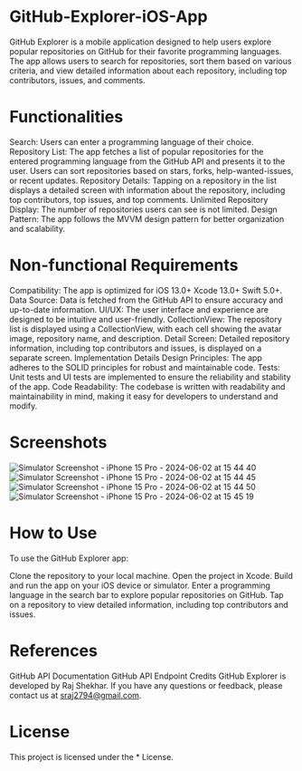 # GitHub-Explorer-iOS-App
GitHub Explorer is a mobile application designed to help users explore popular repositories on GitHub for their favorite programming languages. The app allows users to search for repositories, sort them based on various criteria, and view detailed information about each repository, including top contributors, issues, and comments.

# Functionalities
Search: Users can enter a programming language of their choice.
Repository List: The app fetches a list of popular repositories for the entered programming language from the GitHub API and presents it to the user. Users can sort repositories based on stars, forks, help-wanted-issues, or recent updates.
Repository Details: Tapping on a repository in the list displays a detailed screen with information about the repository, including top contributors, top issues, and top comments.
Unlimited Repository Display: The number of repositories users can see is not limited.
Design Pattern: The app follows the MVVM design pattern for better organization and scalability.
# Non-functional Requirements
Compatibility: The app is optimized for iOS 13.0+ Xcode 13.0+ Swift 5.0+.
Data Source: Data is fetched from the GitHub API to ensure accuracy and up-to-date information.
UI/UX: The user interface and experience are designed to be intuitive and user-friendly.
CollectionView: The repository list is displayed using a CollectionView, with each cell showing the avatar image, repository name, and description.
Detail Screen: Detailed repository information, including top contributors and issues, is displayed on a separate screen.
Implementation Details
Design Principles: The app adheres to the SOLID principles for robust and maintainable code.
Tests: Unit tests and UI tests are implemented to ensure the reliability and stability of the app.
Code Readability: The codebase is written with readability and maintainability in mind, making it easy for developers to understand and modify.

# Screenshots
![Simulator Screenshot - iPhone 15 Pro - 2024-06-02 at 15 44 40](https://github.com/sraj2794/GitHub-Explorer-iOS-App/assets/41502704/876787cf-cc52-4786-b9cb-fa8f3bd04ade)
![Simulator Screenshot - iPhone 15 Pro - 2024-06-02 at 15 44 45](https://github.com/sraj2794/GitHub-Explorer-iOS-App/assets/41502704/45c196ad-c8e8-4590-b13b-670d5b661cd6)
![Simulator Screenshot - iPhone 15 Pro - 2024-06-02 at 15 44 50](https://github.com/sraj2794/GitHub-Explorer-iOS-App/assets/41502704/52c2ce3c-e8aa-4911-963f-542f86878a55)
![Simulator Screenshot - iPhone 15 Pro - 2024-06-02 at 15 45 19](https://github.com/sraj2794/GitHub-Explorer-iOS-App/assets/41502704/10af9e38-ad70-46d2-a362-9c8fc20f7ab8)


# How to Use
To use the GitHub Explorer app:

Clone the repository to your local machine.
Open the project in Xcode.
Build and run the app on your iOS device or simulator.
Enter a programming language in the search bar to explore popular repositories on GitHub.
Tap on a repository to view detailed information, including top contributors and issues.
# References
GitHub API Documentation
GitHub API Endpoint
Credits
GitHub Explorer is developed by Raj Shekhar. If you have any questions or feedback, please contact us at sraj2794@gmail.com.

# License
This project is licensed under the * License.
